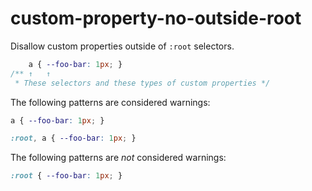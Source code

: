 # custom-property-no-outside-root

Disallow custom properties outside of `:root` selectors.

```css
    a { --foo-bar: 1px; }
/** ↑   ↑
 * These selectors and these types of custom properties */
```

The following patterns are considered warnings:

```css
a { --foo-bar: 1px; }
```

```css
:root, a { --foo-bar: 1px; }
```

The following patterns are *not* considered warnings:

```css
:root { --foo-bar: 1px; }
```

